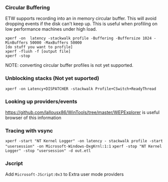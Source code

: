 ### Circular Buffering
ETW supports recording into an in memory circular buffer. This will avoid
dropping events if the disk can't keep up. This is useful when profiling on low
performance machines under high load.
```
xperf -on  latency -stackwalk profile -Buffering -Buffersize 1024 -MinBuffers 50000 -MaxBuffers 50000
[do stuff you want to profile]
xperf -flush -f [output file]
xperf -stop
```

NOTE: converting circular buffer profiles is not yet supported.

### Unblocking stacks (Not yet suported)

```
xperf -on Latency+DISPATCHER -stackwalk Profile+CSwitch+ReadyThread
```


### Looking up providers/events

https://github.com/lallousx86/WinTools/tree/master/WEPExplorer is useful browser of this information

### Tracing with vsync
`xperf -start "NT Kernel Logger" -on latency - stackwalk profile -start "usersession" -on Microsoft-Windows-DxgKrnl:1:1`
`xperf -stop "NT Kernel Logger" -stop "usersession" -d out.etl`

### Jscript
Add `Microsoft-JScript:0x3` to Extra user mode providers

